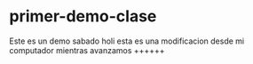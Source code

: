 # primer-demo-clase
Este es un demo sabado
holi
 esta es una modificacion desde mi computador
 mientras avanzamos
 ++++++
